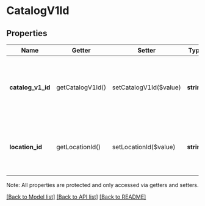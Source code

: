 # CatalogV1Id

## Properties
Name | Getter | Setter | Type | Description | Notes
------------ | ------------- | ------------- | ------------- | ------------- | -------------
**catalog_v1_id** | getCatalogV1Id() | setCatalogV1Id($value) | **string** | The ID for an object in Connect V1, if different from its Connect V2 ID. | [optional] 
**location_id** | getLocationId() | setLocationId($value) | **string** | The ID of the [location](#type-location) this Connect V1 ID is associated with. | [optional] 

Note: All properties are protected and only accessed via getters and setters.

[[Back to Model list]](../../README.md#documentation-for-models) [[Back to API list]](../../README.md#documentation-for-api-endpoints) [[Back to README]](../../README.md)

